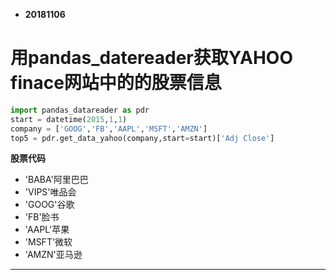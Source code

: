 * **20181106**

# 用pandas_datereader获取YAHOO finace网站中的的股票信息
```python
import pandas_datareader as pdr
start = datetime(2015,1,1)
company = ['GOOG','FB','AAPL','MSFT','AMZN']
top5 = pdr.get_data_yahoo(company,start=start)['Adj Close']
```
**股票代码**
* 'BABA'阿里巴巴
* 'VIPS'唯品会
* 'GOOG'谷歌
* 'FB'脸书
* 'AAPL'苹果
* 'MSFT'微软
* 'AMZN'亚马逊
***

